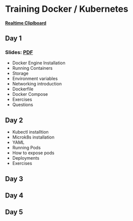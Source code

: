 # Training Docker / Kubernetes

#### [Realtime Cliplboard](https://clipboard.strebel.xyz/training-k8s)

## Day 1 

### Slides: [PDF](https://drive.google.com/file/d/1xZmu7H8q1I0NvHu9oYBPvJcSx6kaCJ9H/view) 

- Docker Engine Installation
- Running Containers
- Storage
- Environment variables
- Networking introduction
- Dockerfile
- Docker Compose
- Exercises
- Questions

## Day 2

- Kubectl installtion
- Microk8s installation
- YAML 
- Running Pods
- How to expose pods
- Deployments
- Exercises

## Day 3

## Day 4

## Day 5
